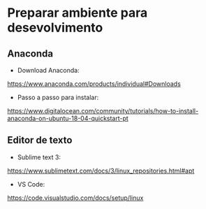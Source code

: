 # Preparar ambiente para desevolvimento
## Anaconda
- Download Anaconda:

https://www.anaconda.com/products/individual#Downloads
- Passo a passo para instalar: 

https://www.digitalocean.com/community/tutorials/how-to-install-anaconda-on-ubuntu-18-04-quickstart-pt


## Editor de texto
- Sublime text 3:

https://www.sublimetext.com/docs/3/linux_repositories.html#apt

- VS Code:

https://code.visualstudio.com/docs/setup/linux
